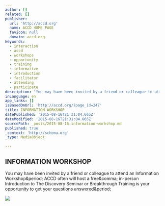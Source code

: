 ```yaml
---
author: []
related: []
publisher:
  url: 'http://accd.org'
  name: ACCD HOME PAGE
  favicon: null
  domain: accd.org
keywords:
  - interaction
  - accd
  - workshops
  - opportunity
  - training
  - informative
  - introduction
  - facilitator
  - attending
  - participate
description: 'You may have been invited by a friend or colleague to attend an Information Workshop. ACCD often will host a free, in-person Introduction to The Discovery Seminar or Breakthrough Training is your opportunity to get your questions answered.'
inLanguage: en
app_links: []
isBasedOnUrl: 'http://accd.org/?page_id=247'
title: INFORMATION WORKSHOP
datePublished: '2015-08-16T21:31:04.665Z'
dateModified: '2015-08-16T21:31:04.665Z'
sourcePath: _posts/2015-08-16-information-workshop.md
published: true
_context: 'http://schema.org'
_type: MediaObject

---
```

<article style=""><h1>INFORMATION WORKSHOP</h1><p>You may have been invited by a friend or colleague to attend an Information Workshop&amp;period; ACCD often will host a free&amp;comma; in-person Introduction to The Discovery Seminar or Breakthrough Training is your opportunity to get your questions answered&amp;period;</p><img src="http://accd.org/wp-content/uploads/2012/01/572035-300x200.jpg" /></article>